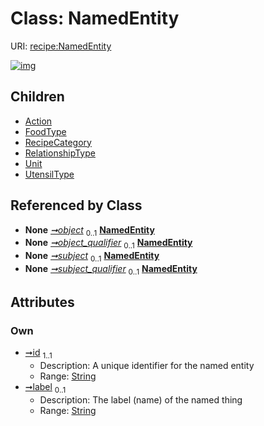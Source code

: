 
# Class: NamedEntity




URI: [recipe:NamedEntity](http://w3id.org/ontogpt/recipe/NamedEntity)


[![img](https://yuml.me/diagram/nofunky;dir:TB/class/[UtensilType],[Unit],[RelationshipType],[RecipeCategory],[Triple]-%20object%200..1>[NamedEntity&#124;id:string;label:string%20%3F],[Triple]-%20object_qualifier%200..1>[NamedEntity],[Triple]-%20subject%200..1>[NamedEntity],[Triple]-%20subject_qualifier%200..1>[NamedEntity],[NamedEntity]^-[UtensilType],[NamedEntity]^-[Unit],[NamedEntity]^-[RelationshipType],[NamedEntity]^-[RecipeCategory],[NamedEntity]^-[FoodType],[NamedEntity]^-[Action],[Triple],[FoodType],[Action])](https://yuml.me/diagram/nofunky;dir:TB/class/[UtensilType],[Unit],[RelationshipType],[RecipeCategory],[Triple]-%20object%200..1>[NamedEntity&#124;id:string;label:string%20%3F],[Triple]-%20object_qualifier%200..1>[NamedEntity],[Triple]-%20subject%200..1>[NamedEntity],[Triple]-%20subject_qualifier%200..1>[NamedEntity],[NamedEntity]^-[UtensilType],[NamedEntity]^-[Unit],[NamedEntity]^-[RelationshipType],[NamedEntity]^-[RecipeCategory],[NamedEntity]^-[FoodType],[NamedEntity]^-[Action],[Triple],[FoodType],[Action])

## Children

 * [Action](Action.md)
 * [FoodType](FoodType.md)
 * [RecipeCategory](RecipeCategory.md)
 * [RelationshipType](RelationshipType.md)
 * [Unit](Unit.md)
 * [UtensilType](UtensilType.md)

## Referenced by Class

 *  **None** *[➞object](triple__object.md)*  <sub>0..1</sub>  **[NamedEntity](NamedEntity.md)**
 *  **None** *[➞object_qualifier](triple__object_qualifier.md)*  <sub>0..1</sub>  **[NamedEntity](NamedEntity.md)**
 *  **None** *[➞subject](triple__subject.md)*  <sub>0..1</sub>  **[NamedEntity](NamedEntity.md)**
 *  **None** *[➞subject_qualifier](triple__subject_qualifier.md)*  <sub>0..1</sub>  **[NamedEntity](NamedEntity.md)**

## Attributes


### Own

 * [➞id](namedEntity__id.md)  <sub>1..1</sub>
     * Description: A unique identifier for the named entity
     * Range: [String](types/String.md)
 * [➞label](namedEntity__label.md)  <sub>0..1</sub>
     * Description: The label (name) of the named thing
     * Range: [String](types/String.md)
